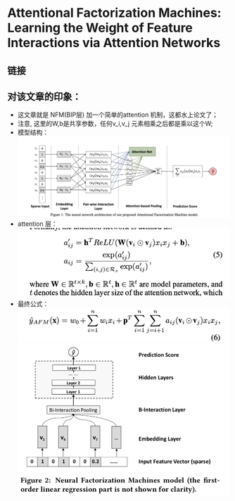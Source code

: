 # Attentional Factorization Machines: Learning the Weight of Feature Interactions via Attention Networks

## 链接

## 对该文章的印象：
- 这文章就是 NFM(BIP层) 加一个简单的attention 机制，这都水上论文了；
- 注意, 这里的W,b是共享参数，任何v_i,v_j 元素相乘之后都是乘以这个W;
- 模型结构：![Drag Racing](../pics/AFM/AFM_1.jpg)
- attention 层： ![Drag Racing](../pics/AFM/AFM_3.jpg)
- 最终公式：![Drag Racing](../pics/AFM/AFM_2.jpg)
![Drag Racing](../pics/NFM/NFM_1.jpg)
